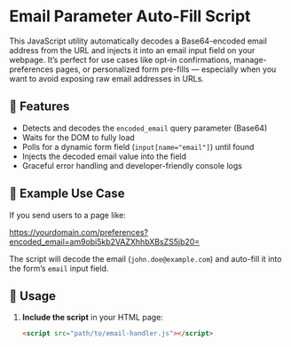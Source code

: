 # Email Parameter Auto-Fill Script

This JavaScript utility automatically decodes a Base64-encoded email address from the URL and injects it into an email input field on your webpage. It’s perfect for use cases like opt-in confirmations, manage-preferences pages, or personalized form pre-fills — especially when you want to avoid exposing raw email addresses in URLs.

## 🚀 Features

- Detects and decodes the `encoded_email` query parameter (Base64)
- Waits for the DOM to fully load
- Polls for a dynamic form field (`input[name="email"]`) until found
- Injects the decoded email value into the field
- Graceful error handling and developer-friendly console logs

## 🧠 Example Use Case

If you send users to a page like:

https://yourdomain.com/preferences?encoded_email=am9obi5kb2VAZXhhbXBsZS5jb20=


The script will decode the email (`john.doe@example.com`) and auto-fill it into the form’s `email` input field.

## 🔧 Usage

1. **Include the script** in your HTML page:
   ```html
   <script src="path/to/email-handler.js"></script>
